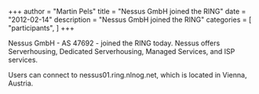 +++
author = "Martin Pels"
title = "Nessus GmbH joined the RING"
date = "2012-02-14"
description = "Nessus GmbH joined the RING"
categories = [
    "participants",
]
+++

Nessus GmbH - AS 47692  - joined the RING today. Nessus offers Serverhousing, Dedicated Serverhousing, Managed Services, and ISP services.

Users can connect to nessus01.ring.nlnog.net, which is located in Vienna, Austria.

